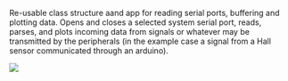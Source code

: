 Re-usable class structure aand app for reading serial ports, buffering and plotting data. Opens and closes a selected system serial port, reads, parses, and plots incoming data from signals or whatever may be transmitted by the peripherals (in the example case a signal from a Hall sensor communicated through an arduino).

<div style="align:center;">
<img src="https://raw.githubusercontent.com/NickJoannette/qt-arduino-serial-interfaces/master/images/PortSuite.png"></div>
